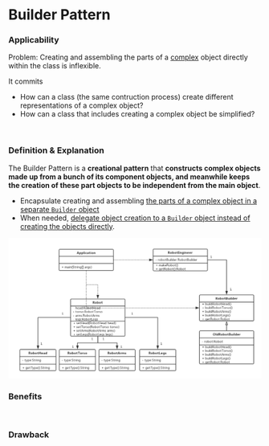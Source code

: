 # Builder Pattern

### Applicability

Problem: Creating and assembling the parts of a <u>complex</u> object directly within the class is inflexible.

It commits

* How can a class (the same contruction process) create different representations of a complex object?
* How can a class that includes creating a complex object be simplified?

<br>

### Definition & Explanation

The Builder Pattern is a **creational pattern** that **constructs complex objects made up from a bunch of its component objects, and meanwhile keeps the creation of these part objects to be independent from the main object**.

* Encapsulate creating and assembling <u>the parts of a complex object in a separate `Builder` object</u>
* When needed, <u>delegate object creation to a `Builder` object instead of creating the objects directly</u>.

<img src="https://github.com/Ziang-Lu/Software-Development-and-Design/blob/master/5-Design%20Patterns/2-Creational%20Patterns/6-Builder%20Pattern/builder_pattern_example.png?raw=true">

<br>

### Benefits

<br>

### Drawback

